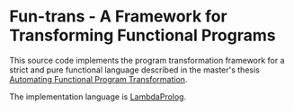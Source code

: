# Fun-trans - A Framework for Transforming Functional Programs

This source code implements the program transformation framework for a strict and
pure functional language described in the master's thesis
[Automating Functional Program Transformation](http://citeseerx.ist.psu.edu/viewdoc/summary?doi=10.1.1.10.3479).

The implementation language is
[LambdaProlog](http://www.lix.polytechnique.fr/~dale/lProlog).
